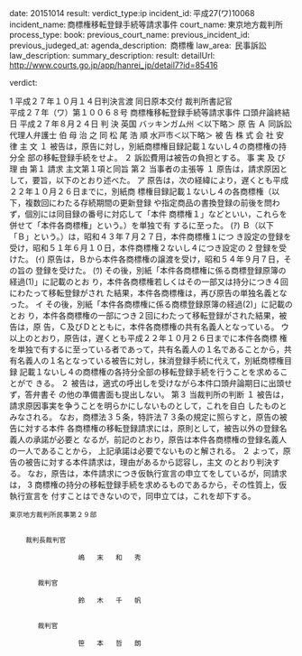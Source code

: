 
date: 20151014
result: 
verdict_type:ip
incident_id: 平成27(ワ)10068
incident_name: 商標権移転登録手続等請求事件
court_name: 東京地方裁判所
process_type:
book: 
previous_court_name:
previous_incident_id:
previous_judeged_at:
agenda_description:  商標権
law_area:  民事訴訟
law_description: 
summary_description: 
result: 
detailUrl: http://www.courts.go.jp/app/hanrei_jp/detail7?id=85416

verdict:

 1 
平成２７年１０月１４日判決言渡 同日原本交付 裁判所書記官  
平成２７年（ワ）第１００６８号 商標権移転登録手続等請求事件 
口頭弁論終結日 平成２７年８月２４日 
判           決 
  英国 バッキンガム州 ＜以下略＞ 
原       告        Ａ 
同訴訟代理人弁護士        伯   母   治   之 
同                松   尾   浩   順 
  水戸市＜以下略＞ 
被       告        株 式 会 社 安 律 
主           文 
１ 被告は，原告に対し，別紙商標権目録記載１ないし４の商標権の持分全
部の移転登録手続をせよ。 
２ 訴訟費用は被告の負担とする。 
事 実 及 び 理 由 
第１ 請求 
主文第１項と同旨 
第２ 当事者の主張等 
１ 原告は，請求原因として，要旨，以下のとおり述べた。 
ア 原告は，次の経緯により，遅くとも平成２２年１０月２６日までに，別紙商
標権目録記載１ないし４の各商標権（以下，複数回にわたる存続期間の更新登録
や指定商品の書換登録の前後を問わず，個別には同目録の番号に対応して「本件
商標権１」などといい，これらを併せて「本件各商標権」という。）を単独で有
するに至った。 
(ｱ) Ｂ（以下「Ｂ」という。）は，昭和４３年７月２７日，本件商標権１につ
き設定の登録を受け，昭和５１年６月１０日，本件商標権２ないし４につき設定の
 2 
登録を受けた。 
(ｲ) 原告は，Ｂから本件各商標権の譲渡を受け，昭和５４年９月７日，その旨の
登録を受けた。 
(ｳ) その後，別紙「本件各商標権に係る商標登録原簿の経過(1)」に記載のとお
り，本件各商標権若しくはその一部又は持分につき４回にわたって移転登録がされ
た結果，本件各商標権は，再び原告の単独名義となった。 
イ その後，別紙「本件各商標権に係る商標登録原簿の経過(2)」に記載のとお
り，本件各商標権の一部につき２回にわたって移転登録がされた結果，被告は，原
告，Ｃ及びＤとともに，本件各商標権の共有名義人となっている。 
ウ 以上のとおり，原告は，遅くとも平成２２年１０月２６日までに本件各商標
権を単独で有するに至っている者であって，共有名義人の１名であることから，共
有名義人の１名となっている被告に対し，抹消登録手続に代えて，別紙商標権目録
記載１ないし４の商標権の各持分全部の移転登録手続を行うことを求めることがで
きる。 
２ 被告は，適式の呼出しを受けながら本件口頭弁論期日に出頭せず，答弁書そ
の他の準備書面も提出しない。 
第３ 当裁判所の判断 
１ 被告は，請求原因事実を争うことを明らかにしないものとして，これを自白
したものとみなされる。 
なお，商標法３５条，特許法７３条の規定に照らすと，原告の被告に対する本件
各商標権の移転登録請求には，原則として，被告以外の登録名義人の承諾が必要と
なるが，前記のとおり，原告は本件各商標権の登録名義人の一人であることから，
上記承諾は必要でないものと解される。 
２ よって，原告の被告に対する本件請求は，理由があるから認容し，主文
のとおり判決する。 
なお，原告は，本件請求につき仮執行宣言の申立てをしているが，同請求は，
 3 
商標権の持分の移転登録手続を求めるものであるから，その性質上，仮執行宣言を
付すことはできないので，同申立ては，これを却下する。 
 
    東京地方裁判所民事第２９部 
 
 
        裁判長裁判官 
                                      
                     嶋   末   和   秀 
 
 
           裁判官 
                                      
                     鈴   木   千   帆 
 
 
           裁判官 
                                      
                     笹   本   哲   朗 
 

                    